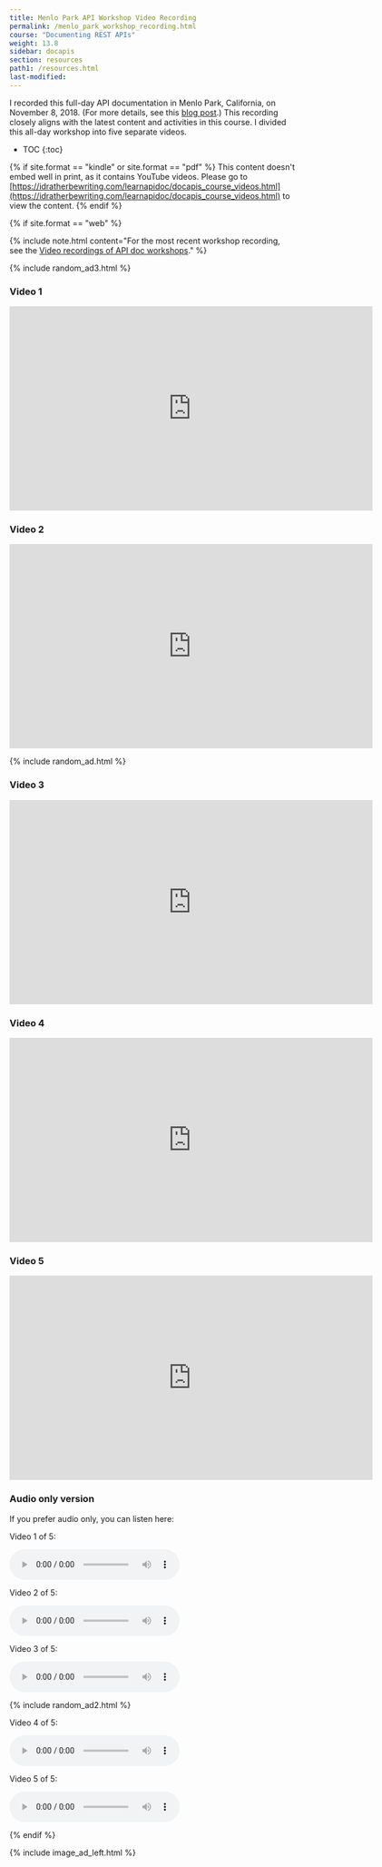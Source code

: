 ```yaml
---
title: Menlo Park API Workshop Video Recording
permalink: /menlo_park_workshop_recording.html
course: "Documenting REST APIs"
weight: 13.8
sidebar: docapis
section: resources
path1: /resources.html
last-modified: 
---
```


I recorded this full-day API documentation in Menlo Park, California, on November 8, 2018. (For more details, see this [blog post](/2018/10/31/upcoming-api-doc-workshop/).) This recording closely aligns with the latest content and activities in this course. I divided this all-day workshop into five separate videos.

* TOC
{:toc}

{% if site.format == "kindle" or site.format == "pdf" %}
This content doesn't embed well in print, as it contains YouTube videos. Please go to [https://idratherbewriting.com/learnapidoc/docapis_course_videos.html](https://idratherbewriting.com/learnapidoc/docapis_course_videos.html) to view the content.
{% endif %}

{% if site.format == "web" %}

{% include note.html content="For the most recent workshop recording, see the [Video recordings of API doc workshops](docapis_workshop_videos.html)." %}

{% include random_ad3.html %}

### Video 1

<iframe width="640" height="360" src="https://www.youtube.com/embed/X1u453Gtw9g" frameborder="0" allow="accelerometer; autoplay; encrypted-media; gyroscope; picture-in-picture" allowfullscreen></iframe>

### Video 2

<iframe width="640" height="360" src="https://www.youtube.com/embed/FuZfob2eVb4" frameborder="0" allow="accelerometer; autoplay; encrypted-media; gyroscope; picture-in-picture" allowfullscreen></iframe>

{% include random_ad.html %}

### Video 3

<iframe width="640" height="360" src="https://www.youtube.com/embed/GgA8772arys" frameborder="0" allow="accelerometer; autoplay; encrypted-media; gyroscope; picture-in-picture" allowfullscreen></iframe>

### Video 4

<iframe width="640" height="360" src="https://www.youtube.com/embed/mLnea0LLTh4" frameborder="0" allow="accelerometer; autoplay; encrypted-media; gyroscope; picture-in-picture" allowfullscreen></iframe>

### Video 5

<iframe width="640" height="360" src="https://www.youtube.com/embed/9mSqxqV7TXY" frameborder="0" allow="accelerometer; autoplay; encrypted-media; gyroscope; picture-in-picture" allowfullscreen></iframe>

### Audio only version

If you prefer audio only, you can listen here:

Video 1 of 5:
<div class="audioControls">
<p><audio controls="controls"><source src="http://www.podtrac.com/pts/redirect.mp3/s3.us-west-1.wasabisys.com/idbwmedia.com/podcasts/menloapidoc/apidocvideo1.mp3" type="audio/mpeg" /></audio></p>
</div>

Video 2 of 5:
<div class="audioControls">
<p><audio controls="controls"><source src="http://www.podtrac.com/pts/redirect.mp3/s3.us-west-1.wasabisys.com/idbwmedia.com/podcasts/menloapidoc/apidocvideo2.mp3" type="audio/mpeg" /></audio></p>
</div>

Video 3 of 5:
<div class="audioControls">
<p><audio controls="controls"><source src="http://www.podtrac.com/pts/redirect.mp3/s3.us-west-1.wasabisys.com/idbwmedia.com/podcasts/menloapidoc/apidocvideo3.mp3" type="audio/mpeg" /></audio></p>
</div>

{% include random_ad2.html %}

Video 4 of 5:
<div class="audioControls">
<p><audio controls="controls"><source src="http://www.podtrac.com/pts/redirect.mp3/s3.us-west-1.wasabisys.com/idbwmedia.com/podcasts/menloapidoc/apidocvideo4.mp3" type="audio/mpeg" /></audio></p>
</div>

Video 5 of 5:
<div class="audioControls">
<p><audio controls="controls"><source src="http://www.podtrac.com/pts/redirect.mp3/s3.us-west-1.wasabisys.com/idbwmedia.com/podcasts/menloapidoc/apidocvideo5.mp3" type="audio/mpeg" /></audio></p>
</div>

{% endif %}

{% include image_ad_left.html %}

